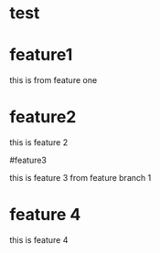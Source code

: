 # test

# feature1

this is from feature one

# feature2

this is feature 2

#feature3

this is feature 3 from feature branch 1

# feature 4

this is feature 4
